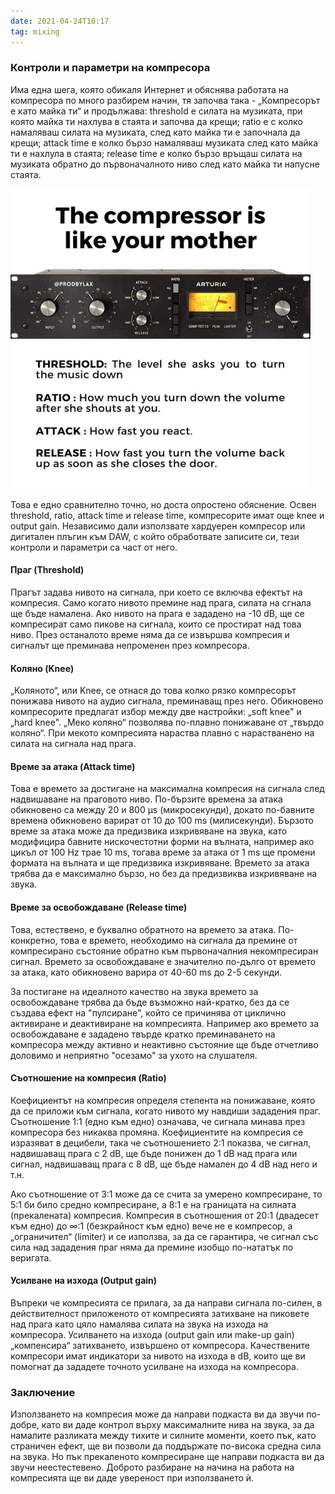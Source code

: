 ```yaml
---
date: 2021-04-24T10:17
tag: mixing
---
```


### Контроли и параметри на компресора

Има една шега, която обикаля Интернет и обяснява работата на компресора по много
разбирем начин, тя започва така - „Компресорът е като майка ти“ и продължава:
threshold е силата на музиката, при която майка ти нахлува в стаята и започва да
крещи; ratio e с колко намаляваш силата на музиката, след като майка ти е
започнала да крещи; attack time е колко бързо намаляваш музиката след като майка
ти е нахлула в стаята; release time е колко бързо връщаш силата на музиката
обратно до първоначалното ниво след като майка ти напусне стаята.

![compression](./static/mcomp.png)

Това е едно сравнително точно, но доста опростено обяснение. Освен threshold,
ratio, attack time и release time, компресорите имат още knee и output gain.
Независимо дали използвате хардуерен компресор или дигитален плъгин към DAW, с
който обработвате записите си, тези контроли и параметри са част от него.

#### Праг (Threshold)

Прагът задава нивото на сигнала, при което се включва ефектът на
компресия.  Само когато нивото премине над прага, силата на сгнала ще бъде намалена.
Ако нивото на прага е зададено на -10 dB, ще се компресират само пикове на
сигнала, които се простират над това ниво. През останалото време няма да се
извършва компресия и сигналът ще преминава непроменен през компресора.

#### Коляно (Knee)

„Коляното“, или Knee, се отнася до това колко рязко компресорът понижава нивото
на аудио сигнала, преминаващ през него. Обикновено компресорите предлагат избор
между две настройки: „soft knee" и „hard knee". „Меко коляно“ позволява
по-плавно понижаване от „твърдо коляно“. При мекото компресията нараства
плавно с нарастванено на силата на сигнала над прага.  

#### Време за атака (Attack time)

Това е времето за достигане на максимална компресия на сигнала след надвишаване
на праговото ниво. По-бързите времена за атака обикновено са между 20 и 800 μs
(микросекунди), докато по-бавните времена обикновено варират от 10 до 100 ms
(милисекунди). Бързото време за атака може да предизвика изкривяване на звука,
като модифицира бавните нискочестотни форми на вълната, например ако цикъл от 100
Hz трае 10 ms, тогава време за атака от 1 ms ще промени формата на вълната и ще
предизвика изкривяване. Времето за атака трябва да е максимално бързо, но без да
предизвиква изкривяване на звука.

#### Време за освобождаване (Release time)

Това, естествено, е буквално обратното на времето за атака. По-конкретно, това е
времето, необходимо на сигнала да премине от компресирано състояние обратно към
първоначалния некомпресиран сигнал. Времето за освобождаване е значително
по-дълго от времето за атака, като обикновено варира от 40-60 ms до 2-5 секунди.

За постигане на идеалното качество на звука времето за освобождаване трябва да
бъде възможно най-кратко, без да се създава ефект на "пулсиране", който се
причинява от циклично активиране и деактивиране на компресията. Например ако
времето за освобождаване е зададено твърде кратко преминаването на компресора
между активно и неактивно състояние ще бъде отчетливо доловимо и неприятно
"осезамо" за ухото на слушателя.

#### Съотношение на компресия (Ratio)

Коефициентът на компресия определя степента на понижаване, която да се приложи
към сигнала, когато нивото му навдиши зададения праг. Съотношение 1:1 (едно към
едно) означава, че сигнала минава през компресора без никаква промяна.
Коефициентите на компресия се изразяват в децибели, така че съотношението 2:1
показва, че сигнал, надвишаващ прага с 2 dB, ще бъде понижен до 1 dB над прага
или сигнал, надвишаващ прага с 8 dB, ще бъде намален до 4 dB над него и т.н.

Ако съотношение от 3:1 може да се счита за умерено компресиране, то 5:1 би било
средно компресиране, а 8:1 е на границата на силната (прекалената) компресия.
Компресия в съотношения от 20:1 (двадесет към едно) до ∞:1 (безкрайност към
едно) вече не е компресор, а „ограничител“ (limiter) и се използва, за да се
гарантира, че сигнал със сила над зададения праг няма да премине изобщо
по-нататък по веригата.

#### Усилване на изхода (Output gain) 

Въпреки че компресията се прилага, за да направи сигнала по-силен, в
действителност приложеното от компресията затихване на пиковете над прага като
цяло намалява силата на звука на изхода на компресора. Усилването на изхода
(output gain или make-up gain) „компенсира“ затихването, извършено от
компресора.  Качествените компресори имат индикатори за нивото на изхода в dB,
които ще ви помогнат да зададете точното усилване на изхода на компресора.

### Заключение

Използването на компресия може да направи подкаста ви да звучи по-добре, като ви
даде контрол върху максималните нива на звука, за да намалите разликата между
тихите и силните моменти, което пък, като страничен ефект, ще ви позволи да
поддържате по-висока средна сила на звука. Но пък прекаленото компресиране ще
направи подкаста ви да звучи неестестевено. Доброто разбиране на начина на
работа на компресията ще ви даде увереност при използването ѝ.
